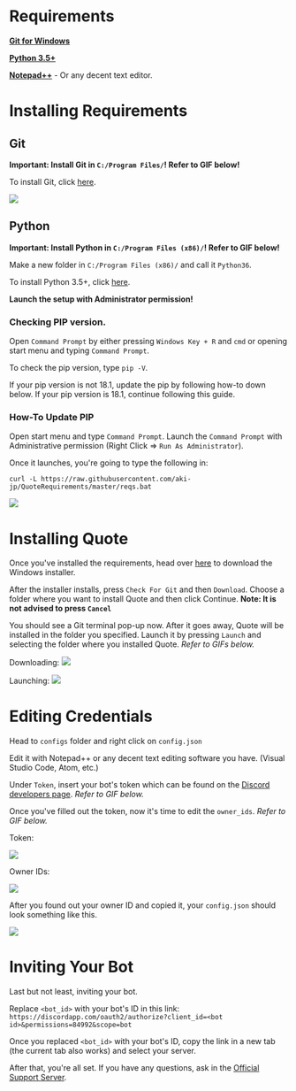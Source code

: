 # Requirements

**[Git for Windows](https://git-scm.com/download/win)**

**[Python 3.5+](https://www.python.org/ftp/python/3.6.5/python-3.6.5.exe)**

**[Notepad++](https://notepad-plus-plus.org/repository/7.x/7.6/npp.7.6.Installer.exe)** - Or any decent text editor.



# Installing Requirements

## Git

**Important: Install Git in `C:/Program Files/`! Refer to GIF below!**

To install Git, click [here](https://github.com/git-for-windows/git/releases/download/v2.19.1.windows.1/Git-2.19.1-64-bit.exe).

![](https://i.imgur.com/ggRHDrz.gif)

## Python 

**Important: Install Python in `C:/Program Files (x86)/`! Refer to GIF below!**

Make a new folder in `C:/Program Files (x86)/` and call it `Python36`.

To install Python 3.5+, click [here](https://www.python.org/ftp/python/3.6.5/python-3.6.5.exe).

**Launch the setup with Administrator permission!**

### Checking PIP version.

Open `Command Prompt` by either pressing `Windows Key + R` and `cmd` or opening start menu and typing `Command Prompt`.

To check the pip version, type `pip -V`.

If your pip version is not 18.1, update the pip by following how-to down below. If your pip version is 18.1, continue following this guide.

### How-To Update PIP

Open start menu and type `Command Prompt`. Launch the `Command Prompt` with Administrative permission (Right Click => `Run As Administrator`).

Once it launches, you're going to type the following in:

```
curl -L https://raw.githubusercontent.com/aki-jp/QuoteRequirements/master/reqs.bat
```

![](https://i.imgur.com/l5YzGWO.gif)



# Installing Quote

Once you've installed the requirements, head over [here](https://aki-toga.tk/quote) to download the Windows installer.

After the installer installs, press `Check For Git` and then `Download`. Choose a folder where you want to install Quote and then click Continue. **Note: It is not advised to press `Cancel`**

You should see a Git terminal pop-up now. After it goes away, Quote will be installed in the folder you specified. Launch it by pressing `Launch` and selecting the folder where you installed Quote. *Refer to GIFs below.*

Downloading:
![](http://i.imgur.com/aZ1GSf5.gif)


Launching:
![](http://i.imgur.com/JjcrSf3.gif)



# Editing Credentials

Head to `configs` folder and right click on `config.json`

Edit it with Notepad++ or any decent text editing software you have. (Visual Studio Code, Atom, etc.)

Under `Token`, insert your bot's token which can be found on the [Discord developers page](https://discordapp.com/developers/applications/me). *Refer to GIF below.*

Once you've filled out the token, now it's time to edit the `owner_ids`. *Refer to GIF below.*

Token:

![](http://i.imgur.com/jaxgi2P.gif)


Owner IDs:

![](http://i.imgur.com/UQxBZfJ.gif)


After you found out your owner ID and copied it, your `config.json` should look something like this.

![](https://i.imgur.com/MHjaCqh.png)


# Inviting Your Bot

Last but not least, inviting your bot.

Replace `<bot_id>` with your bot's ID in this link: `https://discordapp.com/oauth2/authorize?client_id=<bot id>&permissions=84992&scope=bot`

Once you replaced `<bot_id>` with your bot's ID, copy the link in a new tab (the current tab also works) and select your server.

After that, you're all set. If you have any questions, ask in the [Official Support Server](https://discord.gg/sbySHxA).
